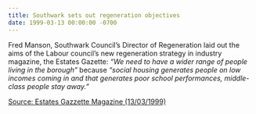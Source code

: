 ```yaml
---
title: Southwark sets out regeneration objectives
date: 1999-03-13 00:00:00 -0700
---
```


Fred Manson, Southwark Council’s Director of Regeneration laid out the aims of the Labour council’s new regeneration strategy in industry magazine, the Estates Gazette: _“We need to have a wider range of people living in the borough”_ because _“social housing generates people on low incomes coming in and that generates poor school performances, middle-class people stay away.”_ 

[Source: Estates Gazzette Magazine (13/03/1999)](https://bit.ly/36OV20E)
